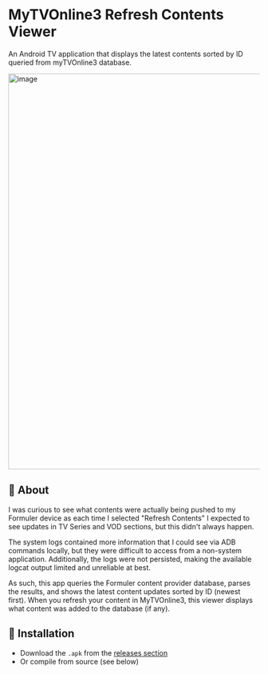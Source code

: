 # MyTVOnline3 Refresh Contents Viewer

An Android TV application that displays the latest contents sorted by ID queried from myTVOnline3 database.

<img width="1407" height="792" alt="image" src="https://github.com/user-attachments/assets/a8c714a7-1a35-4b18-8807-5e52df1b020d" />

## 📖 About

I was curious to see what contents were actually being pushed to my Formuler device as each time I selected "Refresh Contents" I expected to see updates in TV Series and VOD sections, but this didn't always happen.

The system logs contained more information that I could see via ADB commands locally, but they were difficult to access from a non-system application. Additionally, the logs were not persisted, making the available logcat output limited and unreliable at best.

As such, this app queries the Formuler content provider database, parses the results, and shows the latest content updates sorted by ID (newest first). When you refresh your content in MyTVOnline3, this viewer displays what content was added to the database (if any).


## 🚀 Installation

- Download the `.apk` from the [releases section](https://github.com/pxbt-dev/mytvOnline3-refresh-contents-viewer/releases) 
- Or compile from source (see below)
